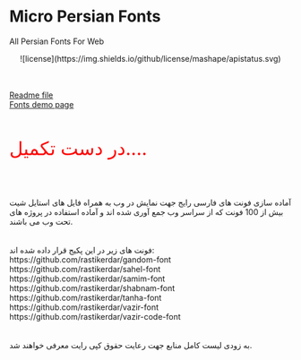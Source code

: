 ﻿# Micro Persian Fonts
All Persian Fonts For Web

<p style="text-align:center">
![license](https://img.shields.io/github/license/mashape/apistatus.svg)
</p>

<br /><br />
<a href="https://sav68.github.io/micro-persian-fonts/">Readme file</a>
<br />
<a href="https://sav68.github.io/micro-persian-fonts/example.html">Fonts demo page</a>
<br /><br />
<p style="color:red; font-size:25pt;">در دست تکمیل....</p>
<br /><br />
آماده سازی فونت های فارسی رایج جهت نمایش در وب به همراه فایل های استایل شیت
بیش از 100 فونت که از سراسر وب جمع آوری شده اند و آماده استفاده در پروژه های تحت وب می باشند.
<br /><br /><br />
فونت های زیر در این پکیج قرار داده شده اند:
<br />
https://github.com/rastikerdar/gandom-font
<br />
https://github.com/rastikerdar/sahel-font
<br />
https://github.com/rastikerdar/samim-font
<br />
https://github.com/rastikerdar/shabnam-font
<br />
https://github.com/rastikerdar/tanha-font
<br />
https://github.com/rastikerdar/vazir-font
<br />
https://github.com/rastikerdar/vazir-code-font
<br />
<br />
<br />
به زودی لیست کامل منابع جهت رعایت حقوق کپی رایت معرفی خواهند شد.
